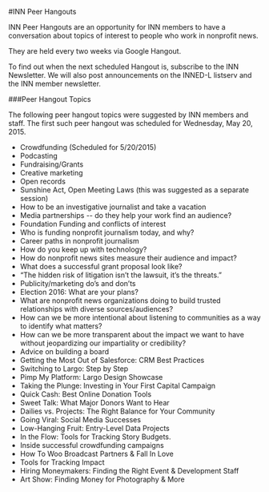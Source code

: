#INN Peer Hangouts

INN Peer Hangouts are an opportunity for INN members to have a conversation about topics of interest to people who work in nonprofit news.  

They are held every two weeks via Google Hangout.  

To find out when the next scheduled Hangout is,  subscribe to the INN Newsletter.  We will also post announcements on the INNED-L listserv and the INN member newsletter.

###Peer Hangout Topics

The following peer hangout topics were suggested by INN members and staff.  The first such peer hangout was scheduled for Wednesday, May 20, 2015.  

* Crowdfunding  (Scheduled for 5/20/2015)
* Podcasting
* Fundraising/Grants
* Creative marketing
* Open records
* Sunshine Act, Open Meeting Laws (this was suggested as a separate session)
* How to be an investigative journalist and take a vacation
* Media partnerships -- do they help your work find an audience?  
* Foundation Funding and conflicts of interest
* Who is funding nonprofit journalism today, and why?
* Career paths in nonprofit journalism
* How do you keep up with technology?
* How do nonprofit news sites measure their audience and impact?
* What does a successful grant proposal look like?
* “The hidden risk of litigation isn’t the lawsuit, it’s the threats.” 
* Publicity/marketing do’s and don’ts
* Election 2016: What are your plans?
* What are nonprofit news organizations doing to build trusted relationships with diverse sources/audiences?
* How can we be more intentional about listening to communities as a way to identify what matters?
* How can we be more transparent about the impact we want to have without jeopardizing our impartiality or credibility?
* Advice on building a board
* Getting the Most Out of Salesforce: CRM Best Practices
* Switching to Largo: Step by Step
* Pimp My Platform: Largo Design Showcase
* Taking the Plunge: Investing in Your First Capital Campaign
* Quick Cash: Best Online Donation Tools
* Sweet Talk: What Major Donors Want to Hear
* Dailies vs. Projects: The Right Balance for Your Community
* Going Viral: Social Media Successes
* Low-Hanging Fruit: Entry-Level Data Projects
* In the Flow: Tools for Tracking Story Budgets.  
* Inside successful crowdfunding campaigns
* How To Woo Broadcast Partners & Fall In Love
* Tools for Tracking Impact
* Hiring Moneymakers: Finding the Right Event & Development Staff
* Art Show: Finding Money for Photography & More


